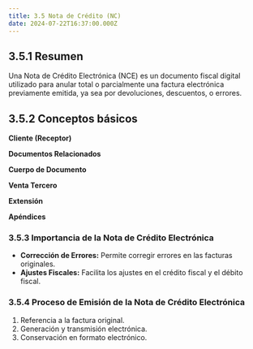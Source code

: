 ```yaml
---
title: 3.5 Nota de Crédito (NC)
date: 2024-07-22T16:37:00.000Z
---
```

## 3.5.1 Resumen

Una Nota de Crédito Electrónica (NCE) es un documento fiscal digital utilizado para anular total o parcialmente una factura electrónica previamente emitida, ya sea por devoluciones, descuentos, o errores.

## 3.5.2 Conceptos básicos

**Cliente (Receptor)**

**Documentos Relacionados**

**Cuerpo de Documento**

**Venta Tercero**

**Extensión**

**Apéndices**

### 3.5.3 Importancia de la Nota de Crédito Electrónica

- **Corrección de Errores:** Permite corregir errores en las facturas originales.
- **Ajustes Fiscales:** Facilita los ajustes en el crédito fiscal y el débito fiscal.

### 3.5.4 Proceso de Emisión de la Nota de Crédito Electrónica

1. Referencia a la factura original.
2. Generación y transmisión electrónica.
3. Conservación en formato electrónico.
